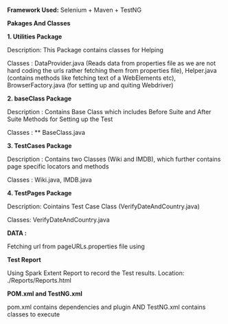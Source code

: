 **Framework Used:**
Selenium + Maven + TestNG

**Pakages And Classes**

**1. Utilities Package**

Description: This Package contains classes for Helping

Classes : DataProvider.java (Reads data from properties file as we are not hard coding the urls rather fetching them from properties file),
Helper.java (contains methods like fetching text of a WebElements etc), BrowserFactory.java (for setting up and quiting Webdriver)

**2. baseClass Package**

Description : Contains Base Class which includes Before Suite and After Suite Methods for Setting up the Test

Classes : ** BaseClass.java

**3. TestCases Package**

Description : Contains two Classes (Wiki and IMDB), which further contains page specific locators and methods

Classes :  Wiki.java, IMDB.java

**4. TestPages Package**

Description: Cointains Test Case Class (VerifyDateAndCountry.java)

Classes: VerifyDateAndCountry.java

**DATA :**

Fetching url from pageURLs.properties file using

**Test Report**

Using Spark Extent Report to record the Test results. Location: ./Reports/Reports.html

**POM.xml and TestNG.xml**

pom.xml contains dependencies and plugin AND TestNG.xml contains classes to execute


